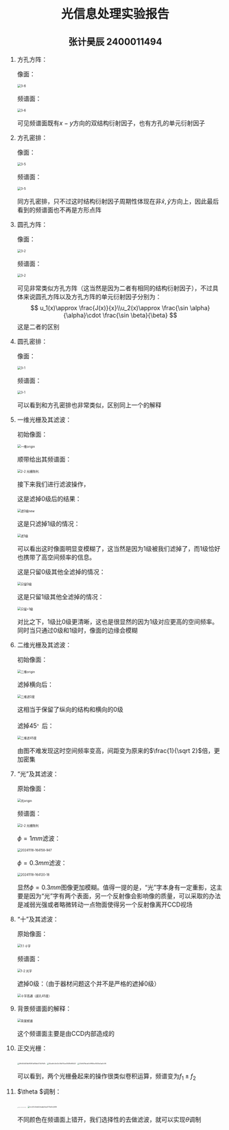 <h1 align="center">光信息处理实验报告</h1>

<h2 align="center">张计昊辰 2400011494</h2>

1. 方孔方阵：

   像面：

   <img src="C:\Users\lenovo\Desktop\2400011495\整理后\像\3-6.png" alt="3-6" style="zoom: 50%;" />

   频谱面：

   <img src="C:\Users\lenovo\Desktop\2400011495\整理后\频谱\3-6.png" alt="3-6" style="zoom: 50%;" />

   可见频谱面既有$x-y$方向的双结构衍射因子，也有方孔的单元衍射因子

2. 方孔密排：

   像面：

   <img src="C:\Users\lenovo\Desktop\2400011495\整理后\像\3-5.png" alt="3-5" style="zoom:50%;" />

   频谱面：

   <img src="C:\Users\lenovo\Desktop\2400011495\整理后\频谱\3-5.png" alt="3-5" style="zoom:50%;" />

   同方孔密排，只不过这时结构衍射因子周期性体现在非$\hat x,\hat y$方向上，因此最后看到的频谱面也不再是方形点阵

3. 圆孔方阵：

   像面：

   <img src="C:\Users\lenovo\Desktop\2400011495\整理后\像\3-2.png" alt="3-2" style="zoom:50%;" />

   频谱面：

   <img src="C:\Users\lenovo\Desktop\2400011495\整理后\频谱\3-2.png" alt="3-2" style="zoom:50%;" />

   可见非常类似方孔方阵（这当然是因为二者有相同的结构衍射因子），不过具体来说圆孔方阵以及方孔方阵的单元衍射因子分别为：
   $$
   u_1(x)\approx \frac{J(x)}{x}\\u_2(x)\approx \frac{\sin \alpha}{\alpha}\cdot \frac{\sin \beta}{\beta}
   $$
   这是二者的区别

4. 圆孔密排：

   像面：

   <img src="C:\Users\lenovo\Desktop\2400011495\整理后\像\3-1.png" alt="3-1" style="zoom:50%;" />

   频谱面：

   <img src="C:\Users\lenovo\Desktop\2400011495\整理后\频谱\3-1.png" alt="3-1" style="zoom:50%;" />

   可以看到和方孔密排也非常类似，区别同上一个的解释

5. 一维光栅及其滤波：

   初始像面：

   <img src="C:\Users\lenovo\Desktop\2400011495\2400011495\一维origin.png" alt="一维origin" style="zoom:50%;" />

   顺带给出其频谱面：

   <img src="C:\Users\lenovo\Desktop\2400011495\整理后\新建文件夹\2-2 光栅阵列..png" alt="2-2 光栅阵列." style="zoom:50%;" />

   接下来我们进行滤波操作，

   这是滤掉0级后的结果：

   <img src="C:\Users\lenovo\Desktop\2400011495\2400011495\滤0级new.png" alt="滤0级new" style="zoom:50%;" />

   这是只滤掉1级的情况：

   <img src="C:\Users\lenovo\Desktop\2400011495\2400011495\滤1级.png" alt="滤1级" style="zoom:50%;" />

   可以看出这时像面明显变模糊了，这当然是因为1级被我们滤掉了，而1级恰好也携带了高空间频率的信息。

   这是只留0级其他全滤掉的情况：

   <img src="C:\Users\lenovo\Desktop\2400011495\2400011495\只留0级.png" alt="只留0级" style="zoom:50%;" />

   这是只留1级其他全滤掉的情况：

   <img src="C:\Users\lenovo\Desktop\2400011495\2400011495\只留+1级.png" alt="只留+1级" style="zoom:50%;" />

   对比之下，1级比0级更清晰，这也是很显然的因为1级对应更高的空间频率。同时当只通过0级和1级时，像面的边缘会模糊

6. 二维光栅及其滤波：

   初始像面：

   <img src="C:\Users\lenovo\Desktop\2400011495\2400011495\二维origin.png" alt="二维origin" style="zoom:50%;" />

   滤掉横向后：

   <img src="C:\Users\lenovo\Desktop\2400011495\2400011495\二维滤0度.png" alt="二维滤0度" style="zoom:50%;" />

   这相当于保留了纵向的结构和横向的0级

   滤掉$45^。$后：

   <img src="C:\Users\lenovo\Desktop\2400011495\2400011495\二维滤45度.png" alt="二维滤45度" style="zoom:50%;" />

   由图不难发现这时空间频率变高，间距变为原来的$\frac{1}{\sqrt 2}$倍，更加密集

7. “光”及其滤波：

   原始像面：

   <img src="C:\Users\lenovo\Desktop\2400011495\2400011495\光origin.png" alt="光origin" style="zoom:50%;" />

   频谱面：

   <img src="C:\Users\lenovo\Desktop\2400011495\整理后\新建文件夹\2-2 光栅阵列.png" alt="2-2 光栅阵列" style="zoom:50%;" />

   $\phi=1mm$滤波：

   <img src="C:\Users\lenovo\Desktop\2400011495\2400011495\Original\20241118-164158-947.png" alt="20241118-164158-947" style="zoom:50%;" />

   $\phi=0.3mm$滤波：

   <img src="C:\Users\lenovo\Desktop\2400011495\2400011495\Original\20241118-164120-18.png" alt="20241118-164120-18" style="zoom:50%;" />

   显然$\phi=0.3mm$图像更加模糊。值得一提的是，“光”字本身有一定重影，这主要是因为“光”字有两个表面，另一个反射像会影响像的质量，可以采取的办法是减弱光强或者略微转动一点物面使得另一个反射像离开$\mathrm{CCD}$视场

8. “十”及其滤波：

   原始像面：

   <img src="C:\Users\lenovo\Desktop\2400011495\2400011495\整理后\新建文件夹\1.1 十字.png" alt="1.1 十字" style="zoom:50%;" />

   频谱面：

   <img src="C:\Users\lenovo\Desktop\2400011495\整理后\新建文件夹\1-2 光字.png" alt="1-2 光字" style="zoom:50%;" />

   遮掉0级：（由于器材问题这个并不是严格的遮掉0级）

   <img src="C:\Users\lenovo\Desktop\2400011495\2400011495\十字高通（觇孔45度）.png" alt="十字高通（觇孔45度）" style="zoom:50%;" />

9. 背景频谱面的解释：

   <img src="C:\Users\lenovo\Desktop\2400011495\2400011495\背景频谱.png" alt="背景频谱" style="zoom:50%;" />

   这个频谱面主要是由$\mathrm{CCD}$内部造成的

10. 正交光栅：

    <img src="C:\Users\lenovo\Documents\WeChat Files\wxid_oiu5yi0w815h22\FileStorage\Temp\4ffd554408a99361af05bb573b7fd7b.jpg" alt="4ffd554408a99361af05bb573b7fd7b" style="zoom: 25%;" />

    <img src="C:\Users\lenovo\Documents\WeChat Files\wxid_oiu5yi0w815h22\FileStorage\Temp\92adbfc3e42c06b7f2aef2638e86423.jpg" alt="92adbfc3e42c06b7f2aef2638e86423" style="zoom:25%;" />

    <img src="C:\Users\lenovo\Documents\WeChat Files\wxid_oiu5yi0w815h22\FileStorage\Temp\20b647bbda7ef9f4fac8430a0aa0c96.jpg" alt="20b647bbda7ef9f4fac8430a0aa0c96" style="zoom:25%;" />

    可以看到，两个光栅叠起来的操作很类似卷积运算，频谱变为$f_1\pm f_2$

11. $\theta $调制：

    

    <img src="C:\Users\lenovo\Documents\WeChat Files\wxid_oiu5yi0w815h22\FileStorage\Temp\c0e8d6c3725900cfc187e1a124b17ad.jpg" alt="c0e8d6c3725900cfc187e1a124b17ad" style="zoom:8%;" />

    <img src="C:\Users\lenovo\Documents\WeChat Files\wxid_oiu5yi0w815h22\FileStorage\Temp\0c227c1bfd224edb2feef776d7c2289.jpg" alt="0c227c1bfd224edb2feef776d7c2289" style="zoom:26%;" />

    不同颜色在频谱面上错开，我们选择性的去做滤波，就可以实现$\theta$调制
